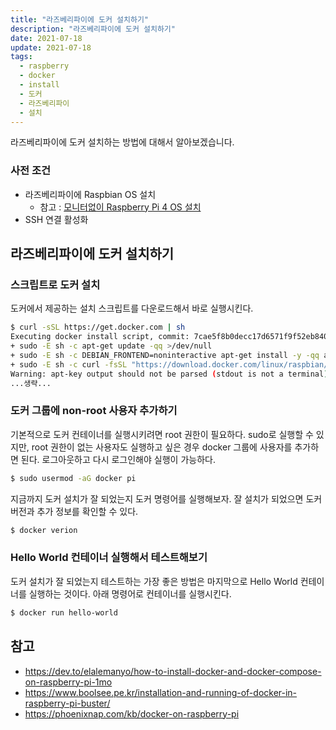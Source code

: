 ```yaml
---
title: "라즈베리파이에 도커 설치하기"
description: "라즈베리파이에 도커 설치하기"
date: 2021-07-18
update: 2021-07-18
tags:
  - raspberry
  - docker
  - install
  - 도커
  - 라즈베리파이
  - 설치
---
```


라즈베리파이에 도커 설치하는 방법에 대해서 알아보겠습니다.

### 사전 조건

- 라즈베리파이에 Raspbian OS 설치
    - 참고 : [모니터없이 Raspberry Pi 4 OS 설치](https://blog.advenoh.pe.kr/linux/Raspberry-Pi4-OS-%EC%84%A4%EC%B9%98/)
- SSH 연결 활성화

## 라즈베리파이에 도커 설치하기

### 스크립트로 도커 설치

도커에서 제공하는 설치 스크립트를 다운로드해서 바로 실행시킨다.

```bash
$ curl -sSL https://get.docker.com | sh
Executing docker install script, commit: 7cae5f8b0decc17d6571f9f52eb840fbc13b2737
+ sudo -E sh -c apt-get update -qq >/dev/null
+ sudo -E sh -c DEBIAN_FRONTEND=noninteractive apt-get install -y -qq apt-transport-https ca-certificates curl >/dev/null
+ sudo -E sh -c curl -fsSL "https://download.docker.com/linux/raspbian/gpg" | apt-key add -qq - >/dev/null
Warning: apt-key output should not be parsed (stdout is not a terminal)
...생략...
```



### 도커 그룹에 non-root 사용자 추가하기

기본적으로 도커 컨테이너를 실행시키려면 root 권한이 필요하다. sudo로 실행할 수 있지만, root 권한이 없는 사용자도 실행하고 싶은 경우 docker 그룹에 사용자를 추가하면 된다. 로그아웃하고 다시 로그인해야 실행이 가능하다.

```bash
$ sudo usermod -aG docker pi
```

지금까지 도커 설치가 잘 되었는지 도커 명령어를 실행해보자. 잘 설치가 되었으면 도커 버전과 추가 정보를 확인할 수 있다.

```bash
$ docker verion
```



### Hello World 컨테이너 실행해서 테스트해보기

도커 설치가 잘 되었는지 테스트하는 가장 좋은 방법은 마지막으로 Hello World 컨테이너를 실행하는 것이다. 아래 명령어로 컨테이너를 실행시킨다.

```bash
$ docker run hello-world
```

## 참고

- https://dev.to/elalemanyo/how-to-install-docker-and-docker-compose-on-raspberry-pi-1mo
- https://www.boolsee.pe.kr/installation-and-running-of-docker-in-raspberry-pi-buster/
- https://phoenixnap.com/kb/docker-on-raspberry-pi

